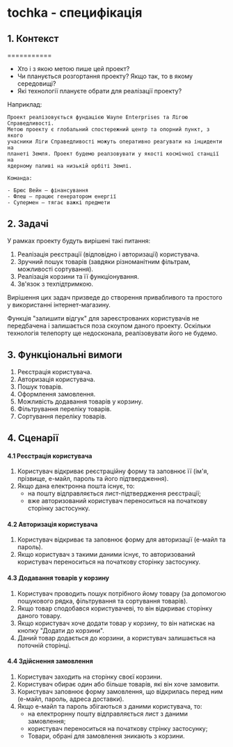 # tochka - специфікація 
## 1. Контекст
===========

- Хто і з якою метою пише цей проект?
- Чи планується розгортання проекту? Якщо так, то в якому середовищі?
- Які технології плануєте обрати для реалізації проекту?

Наприклад:

    Проект реалізовується фундацією Wayne Enterprises та Лігою Справедливості.
    Метою проекту є глобальний спостережний центр та опорний пункт, з якого
    учасники Ліги Справедливості можуть оперативно реагувати на інциденти на
    планеті Земля. Проект будемо реалзовувати у якості космічної станції на
    ядерному паливі на низькій орбіті Землі.

    Команда:

    - Брюс Вейн — фінансування
    - Флеш — працює генератором енергії
    - Супермен — тягає важкі предмети
## 2. Задачі
У рамках проекту будуть вирішені такі питання: 
1. Реалізація реєстрації (відповідно і авторизації) користувача.
2. Зручний пошук товарів (завдяки різноманітним фільтрам, можливості сортування).
3. Реалізація корзини та її функціонування. 
4. Зв'язок з техпідтримкою.

Вирішення цих задач призведе до створення привабливого та простого у використанні інтернет-магазину.

Функція "залишити відгук" для зареєстрованих користувачів не передбачена і залишається поза скоупом даного проекту.
Оскільки технологія телепорту ще недосконала, реалізовувати його не будемо.
## 3. Функціональні вимоги
1. Реєстрація користувача.
2. Авторизація користувача.
3. Пошук товарів. 
4. Оформлення замовлення.
5. Можливість додавання товарів у корзину.
6. Фільтрування переліку товарів. 
7. Сортування переліку товарів.

## 4. Сценарії
#### 4.1 Реєстрація користувача
 1. Користувач відкриває реєстраційну форму та заповнює її (ім'я, прізвище, е-майл, пароль та його підтвердження).
 2. Якщо дана електронна пошта існує, то:
    - на пошту відправляється лист-підтвердження реєстрації;
    - вже авторизований користувач переноситься на початкову сторінку застосунку.
#### 4.2 Авторизація користувача
 1. Користувач відкриває та заповнює форму для авторизації (е-майл та пароль).
 2. Якщо користувач з такими даними існує, то авторизований користувач переноситься на початкову сторінку застосунку.
#### 4.3 Додавання товарів у корзину
 1. Користувач проводить пошук потрібного йому товару (за допомогою пошукового рядка, фільтрування та сортування товарів).
 2. Якщо товар сподобався користувачеві, то він відкриває сторінку даного товару.
 3. Якщо користувач хоче додати товар у корзину, то він натискає на кнопку "Додати до корзини".
 4. Даний товар додається до корзини, а користувач залишається на поточній сторінці.
#### 4.4 Здійснення замовлення
 1. Користувач заходить на сторінку своєї корзини.
 2. Користувач обирає один або більше товарів, які він хоче замовити.
 3. Користувач заповнює форму замовлення, що відкрилась перед ним (е-майл, пароль, адреса доставки).
 4. Якщо е-майл та пароль збігаються з даними користувача, то:
    - на електрорнну пошту відправляється лист з даними замовлення;
    - користувач переноситься на початкову стрінку застосунку;
    - Товари, обрані для замовлення зникають з корзини. 
